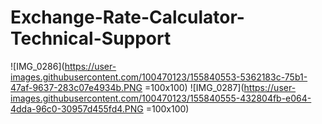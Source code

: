 # Exchange-Rate-Calculator-Technical-Support
![IMG_0286](https://user-images.githubusercontent.com/100470123/155840553-5362183c-75b1-47af-9637-283c07e4934b.PNG =100x100)
![IMG_0287](https://user-images.githubusercontent.com/100470123/155840555-432804fb-e064-4dda-96c0-30957d455fd4.PNG =100x100)
